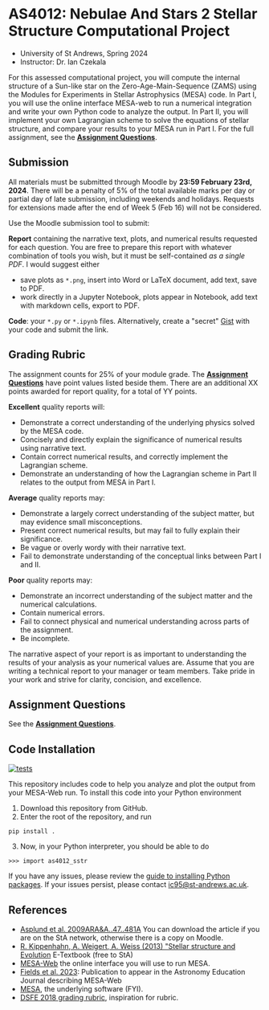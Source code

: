 # AS4012: Nebulae And Stars 2 Stellar Structure Computational Project
* University of St Andrews, Spring 2024
* Instructor: Dr. Ian Czekala

For this assessed computational project, you will compute the internal structure of a Sun-like star on the Zero-Age-Main-Sequence (ZAMS) using the Modules for Experiments in Stellar Astrophysics (MESA) code. In Part I, you will use the online interface MESA-web to run a numerical integration and write your own Python code to analyze the output. In Part II, you will implement your own Lagrangian scheme to solve the equations of stellar structure, and compare your results to your MESA run in Part I. For the full assignment, see the [**Assignment Questions**](doc/assignment.md).

## Submission

All materials must be submitted through Moodle by **23:59 February 23rd, 2024**. There will be a penalty of 5% of the total available marks per day or partial day of late submission, including weekends and holidays. Requests for extensions made after the end of Week 5 (Feb 16) will not be considered.

Use the Moodle submission tool to submit:

**Report** containing the narrative text, plots, and numerical results requested for each question. You are free to prepare this report with whatever combination of tools you wish, but it must be self-contained *as a single PDF*. I would suggest either
* save plots as `*.png`, insert into Word or LaTeX document, add text, save to PDF.
* work directly in a Jupyter Notebook, plots appear in Notebook, add text with markdown cells, export to PDF.

**Code**: your `*.py` or `*.ipynb` files. Alternatively, create a "secret" [Gist](https://gist.github.com/) with your code and submit the link.

## Grading Rubric
The assignment counts for 25% of your module grade. The [**Assignment Questions**](doc/assignment.md) have point values listed beside them. There are an additional XX points awarded for report quality, for a total of YY points.

**Excellent** quality reports will:
* Demonstrate a correct understanding of the underlying physics solved by the MESA code.
* Concisely and directly explain the significance of numerical results using narrative text.
* Contain correct numerical results, and correctly implement the Lagrangian scheme.
* Demonstrate an understanding of how the Lagrangian scheme in Part II relates to the output from MESA in Part I.

**Average** quality reports may:
* Demonstrate a largely correct understanding of the subject matter, but may evidence small misconceptions.
* Present correct numerical results, but may fail to fully explain their significance.
* Be vague or overly wordy with their narrative text.
* Fail to demonstrate understanding of the conceptual links between Part I and II.

**Poor** quality reports may:
* Demonstrate an incorrect understanding of the subject matter and the numerical calculations.
* Contain numerical errors.
* Fail to connect physical and numerical understanding across parts of the assignment.
* Be incomplete.

The narrative aspect of your report is as important to understanding the results of your analysis as your numerical values are. Assume that you are writing a technical report to your manager or team members. Take pride in your work and strive for clarity, concision, and excellence.


## Assignment Questions

See the [**Assignment Questions**](doc/assignment.md).

## Code Installation

[![tests](https://github.com/iancze/AS4012-MESA/actions/workflows/tests.yml/badge.svg)](https://github.com/iancze/AS4012-MESA/actions/workflows/tests.yml)

This repository includes code to help you analyze and plot the output from your MESA-Web run. To install this code into your Python environment

1. Download this repository from GitHub.
2. Enter the root of the repository, and run 
```
pip install .
```
3. Now, in your Python interpreter, you should be able to do
```
>>> import as4012_sstr
```
If you have any issues, please review the [guide to installing Python packages](https://packaging.python.org/en/latest/tutorials/installing-packages/). If your issues persist, please contact <ic95@st-andrews.ac.uk>.

## References

* [Asplund et al. 2009ARA&A..47..481A](https://ui.adsabs.harvard.edu/abs/2009ARA%26A..47..481A/abstract) You can download the article if you are on the StA network, otherwise there is a copy on Moodle.  
* [R. Kippenhahn, A. Weigert, A. Weiss (2013) "Stellar structure and Evolution](https://sta.rl.talis.com/link?url=https%3A%2F%2Fdoi-org.ezproxy.st-andrews.ac.uk%2F10.1007%2F978-3-642-30304-3&sig=fdcd1071b225a1cf90b44eda5279280c95987ab43c127ec62127524cf667c523) E-Textbook (free to StA)
* [MESA-Web](http://user.astro.wisc.edu/~townsend/static.php?ref=mesa-web) the online interface you will use to run MESA.
* [Fields et al. 2023](https://ui.adsabs.harvard.edu/abs/2023arXiv230915930F/abstract): Publication to appear in the Astronomy Education Journal describing MESA-Web
* [MESA](https://docs.mesastar.org/en/release-r23.05.1/), the underlying software (FYI).
* [DSFE 2018 grading rubric](https://matthew-brett.github.io/dsfe/projects/rubric), inspiration for rubric.